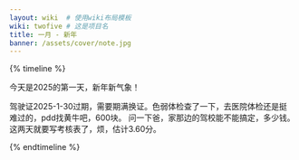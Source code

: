 ```yaml
---
layout: wiki  # 使用wiki布局模板
wiki: twofive # 这是项目名
title: 一月 - 新年
banner: /assets/cover/note.jpg
---
```


{% timeline %}

<!-- node 2025.01.01 -->
今天是2025的第一天，新年新气象！

<!-- node 2025.01.02 -->
驾驶证2025-1-30过期，需要期满换证。色弱体检查了一下，去医院体检还是挺难过的，pdd找黄牛吧，600块。
问一下爸，家那边的驾校能不能搞定，多少钱。
这两天就要写考核表了，烦，估计3.60分。

{% endtimeline %}
